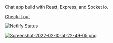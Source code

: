 Chat app build with React, Express, and Socket io.

[Check it out](https://chapp.netlify.com)

[![Netlify Status](https://api.netlify.com/api/v1/badges/78813164-acf1-4c45-bc71-ed2a88bbf10b/deploy-status)](https://app.netlify.com/sites/chapp/deploys)

[![Screenshot-2022-02-10-at-22-49-05.png](https://i.postimg.cc/kgMHwN3K/Screenshot-2022-02-10-at-22-49-05.png)](https://postimg.cc/yk5n8ZN8)